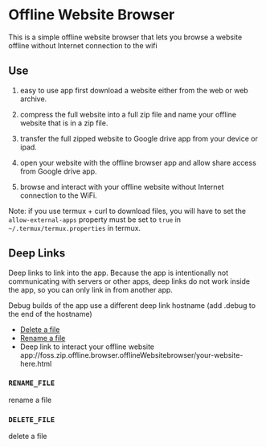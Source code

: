 # Offline Website Browser

This is a simple offline website browser that lets you browse a website
offline without Internet connection to the wifi

## Use

1. easy to use app first download a website either from the web or web archive.

2. compress the full website into a full zip file and name your offline website that is in a zip file.

3. transfer the full zipped website to Google drive app from your device or ipad.

4. open your website with the offline browser app and allow share access from Google drive app.

5. browse and interact with your offline website without Internet connection to the WiFi.



Note: if you use termux + curl to download files, you will have to set the
`allow-external-apps` property must be set to `true` in `~/.termux/termux.properties` in termux.

## Deep Links

Deep links to link into the app. Because the app is intentionally not communicating with servers or other apps, deep links do not work inside the app, so you can only link in from another app.

Debug builds of the app use a different deep link hostname (add .debug to the end of the hostname)

- [Delete a file](app://foss.zip.offline.browser.offlinezipbrowser/action/delete-file)
- [Rename a file](app://foss.zip.offline.browser.offlinezipbrowser/action/rename-file)
- Deep link to interact your offline website app://foss.zip.offline.browser.offlineWebsitebrowser/your-website-here.html

### `RENAME_FILE`

rename a file

### `DELETE_FILE`

delete a file

